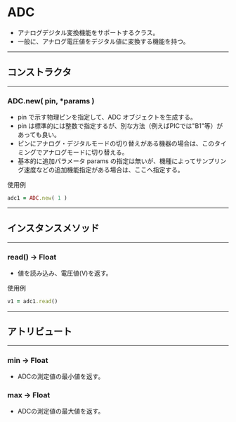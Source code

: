 # ADC

* アナログデジタル変換機能をサポートするクラス。
* 一般に、アナログ電圧値をデジタル値に変換する機能を持つ。


------------------------------------------------------------
## コンストラクタ
----------------------------------------
### ADC.new( pin, *params )

* pin で示す物理ピンを指定して、ADC オブジェクトを生成する。
* pin は標準的には整数で指定するが、別な方法（例えばPICでは"B1"等）があっても良い。
* ピンにアナログ・デジタルモードの切り替えがある機器の場合は、このタイミングでアナログモードに切り替える。
* 基本的に追加パラメータ params の指定は無いが、機種によってサンプリング速度などの追加機能指定がある場合は、ここへ指定する。

使用例
```ruby
adc1 = ADC.new( 1 )
```


------------------------------------------------------------
## インスタンスメソッド
----------------------------------------
### read() -> Float

* 値を読み込み、電圧値(V)を返す。

使用例
```ruby
v1 = adc1.read()
```


------------------------------------------------------------
## アトリビュート
----------------------------------------
### min -> Float

* ADCの測定値の最小値を返す。

### max -> Float

* ADCの測定値の最大値を返す。
